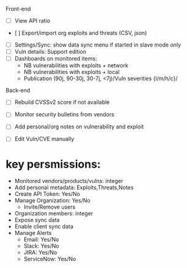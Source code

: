 Front-end
  - [ ] View API ratio
  - [ ] Export/import org exploits and threats (CSV, json)
  - [ ] Settings/Sync: show data sync menu if started in slave mode only
  - [ ] Vuln details: Support edition
  - [ ] Dashboards on monitored items:
    - NB vulnerabilities with exploits + network
    - NB vulnerabilities with exploits + local
    - Publication (90j, 90-30j, 30-7j, <7j)/Vuln severities {l/m/h/c}/

Back-end
  - [ ] Rebuild CVSSv2 score if not available
  - [ ] Monitor security bulletins from vendors
  - [ ] Add personal/org notes on vulnerability and exploit
  - [ ] Edit Vuln/CVE manually


# key persmissions:
  - Monitored vendors/products/vulns: integer
  - Add personal metadata: Exploits,Threats,Notes
  - Create API Token: Yes/No
  - Manage Organization: Yes/No
    * Invite/Remove users
  - Organization members: integer
  - Expose sync data
  - Enable client sync data
  - Manage Alerts
    * Email: Yes/No
    * Slack: Yes/No
    * JIRA: Yes/No
    * ServiceNow: Yes/No
